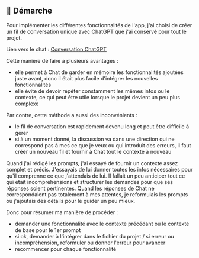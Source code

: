 ## 🔰 Démarche

Pour implémenter les différentes fonctionnalités de l'app, j'ai choisi de créer un fil de conversation unique avec ChatGPT que j'ai conservé pour tout le projet.

Lien vers le chat : [Conversation ChatGPT](https://chatgpt.com/share/68fa38be-71ec-8012-84cb-d640c73c9ae9)

Cette manière de faire a plusieurs avantages :

- elle permet à Chat de garder en mémoire les fonctionnalités ajoutées juste avant, donc il était plus facile d'intégrer les nouvelles fonctionnalités
- elle évite de devoir répéter constamment les mêmes infos ou le contexte, ce qui peut être utile lorsque le projet devient un peu plus complexe

Par contre, cette méthode a aussi des inconvénients :

- le fil de conversation est rapidement devenu long et peut être difficile à gérer
- si à un moment donné, la discussion va dans une direction qui ne correspond pas à mes ce que je veux ou qui introduit des erreurs, il faut créer un nouveau fil et fournir à Chat tout le contexte à nouveau

Quand j'ai rédigé les prompts, j'ai essayé de fournir un contexte assez complet et précis. J'essayais de lui donner toutes les infos nécessaires pour qu'il comprenne ce que j'attendais de lui.
Il fallait un peu anticiper tout ce qui était incompréhensions et structurer les demandes pour que ses réponses soient pertinentes.
Quand les réponses de Chat ne correspondaient pas totalement à mes attentes, je reformulais les prompts ou j'ajoutais des détails pour le guider un peu mieux.

Donc pour résumer ma manière de procéder :

- demander une fonctionnalité avec le contexte précédant ou le contexte de base pour le 1er prompt
- si ok, demander à l'intégrer dans le fichier du projet / si erreur ou incompréhension, reformuler ou donner l'erreur pour avancer
- recommencer pour chaque fonctionnalité
